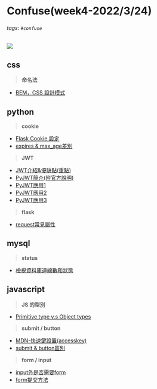 # Confuse(week4-2022/3/24)
###### tags: `#confuse`

![](https://i.imgur.com/HypZcRq.png)

## css
> **命名法**
- [BEM，CSS 設計模式](https://chupai.github.io/posts/2104/bem/)

## python
> **cookie**
- [Flask Cookie 設定](https://www.maxlist.xyz/2019/05/11/flask-cookie/)
- [expires & max_age差別](https://mrcoles.com/blog/cookies-max-age-vs-expires/)

> **JWT**
- [JWT介紹&優缺點(重點)](https://my.oschina.net/u/4309098/blog/3414642)
- [PyJWT簡介(附官方說明)](https://joehuang-pop.github.io/2020/03/01/Python-PyJWT-%E5%8A%A0%E8%A7%A3%E5%AF%86%E6%A8%A1%E7%B5%84-encode-decode/)
- [PyJWT應用1](https://blog.csdn.net/yilovexing/article/details/104010890)
- [PyJWT應用2](https://juejin.cn/post/6844903892157726733)
- [PyJWT應用3](https://www.bbsmax.com/A/6pdDBNOqJw/)
> **flask**
- [request常見屬性](https://zhuanlan.zhihu.com/p/166445428)

## mysql
> **status**
- [檢視資料庫連線數和狀態](https://www.itread01.com/p/1196977.html)

## javascript
> **JS 的型別**
- [Primitive type v.s Object types](https://medium.com/@jobboy0101/js%E5%9F%BA%E7%A4%8E-primitive-type-v-s-object-types-f88f7c16f225)
> **submit / button**
- [MDN-快速鍵設置(accesskey)](https://developer.mozilla.org/zh-TW/docs/Web/HTML/Element/input/submit)
- [submit & button區別](https://harttle.land/2015/08/03/form-submit.html)

> **form / input**
- [input外是否需要form](https://blog.csdn.net/lamanchas/article/details/78753031)
- [form提交方法](https://blog.csdn.net/zhangyuliang6430/article/details/95961574)